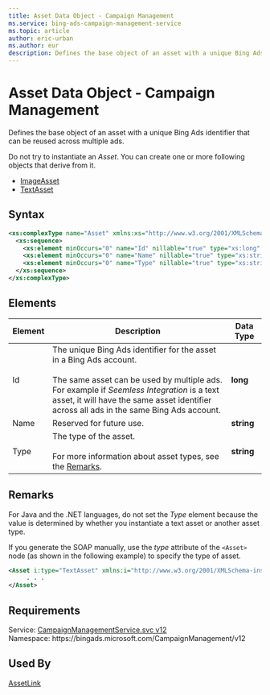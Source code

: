 ```yaml
---
title: Asset Data Object - Campaign Management
ms.service: bing-ads-campaign-management-service
ms.topic: article
author: eric-urban
ms.author: eur
description: Defines the base object of an asset with a unique Bing Ads identifier that can be reused across multiple ads.
---
```

# Asset Data Object - Campaign Management
Defines the base object of an asset with a unique Bing Ads identifier that can be reused across multiple ads.

Do not try to instantiate an *Asset*. You can create one or more following objects that derive from it.
- [ImageAsset](imageasset.md)
- [TextAsset](textasset.md)

## Syntax
```xml
<xs:complexType name="Asset" xmlns:xs="http://www.w3.org/2001/XMLSchema">
  <xs:sequence>
    <xs:element minOccurs="0" name="Id" nillable="true" type="xs:long" />
    <xs:element minOccurs="0" name="Name" nillable="true" type="xs:string" />
    <xs:element minOccurs="0" name="Type" nillable="true" type="xs:string" />
  </xs:sequence>
</xs:complexType>
```

## <a name="elements"></a>Elements

|Element|Description|Data Type|
|-----------|---------------|-------------|
|<a name="id"></a>Id|The unique Bing Ads identifier for the asset in a Bing Ads account.<br/><br/>The same asset can be used by multiple ads. For example if *Seemless Integration* is a text asset, it will have the same asset identifier across all ads in the same Bing Ads account.|**long**|
|<a name="name"></a>Name|Reserved for future use.|**string**|
|<a name="type"></a>Type|The type of the asset.<br/><br/>For more information about asset types, see the [Remarks](#remarks).|**string**|

## <a name="remarks"></a>Remarks
For Java and the .NET languages, do not set the *Type* element because the value is determined by whether you instantiate a text asset or another asset type.

If you generate the SOAP manually, use the *type* attribute of the `<Asset>` node (as shown in the following example) to specify the type of asset.

```xml
<Asset i:type="TextAsset" xmlns:i="http://www.w3.org/2001/XMLSchema-instance">
     . . .
</Asset>
```

## Requirements
Service: [CampaignManagementService.svc v12](https://campaign.api.bingads.microsoft.com/Api/Advertiser/CampaignManagement/v12/CampaignManagementService.svc)  
Namespace: https\://bingads.microsoft.com/CampaignManagement/v12  

## Used By
[AssetLink](assetlink.md)  

